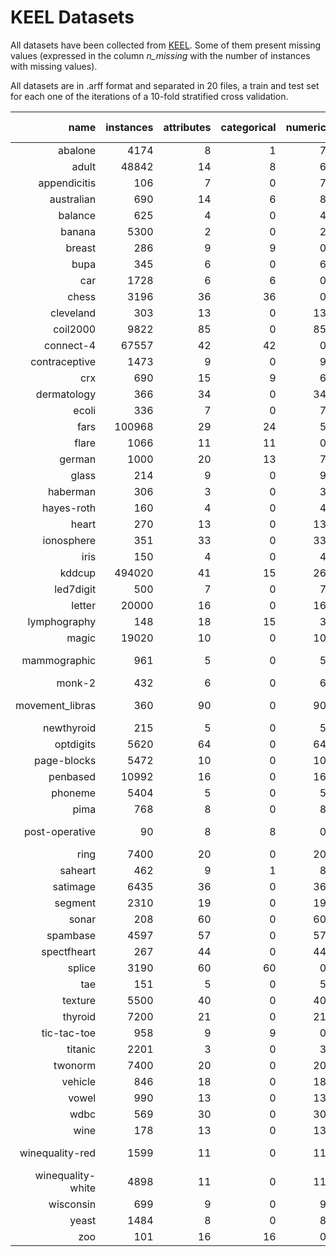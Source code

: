 # KEEL Datasets

All datasets have been collected from [KEEL](https://sci2s.ugr.es/keel/index.php). Some of them present missing values (expressed in the column _n_missing_ 
with the number of instances with missing values).

All datasets are in .arff format and separated in 20 files, a train and test set for each one of the iterations of a 10-fold stratified cross validation.

| name | instances | attributes | categorical | numeric | classes | missing | class distribution |
|-----:|------------:|-------------:|--------------:|----------:|----------:|----------:|:------------------:|
| abalone | 4174 | 8 | 1 | 7 | 28 | 0 | ![abalone](figures/abalone.png) |
| adult | 48842 | 14 | 8 | 6 | 2 | 7.41% | ![adult](figures/adult.png) |
| appendicitis | 106 | 7 | 0 | 7 | 2 | 0 | ![appendicitis](figures/appendicitis.png) |
| australian | 690 | 14 | 6 | 8 | 2 | 0 | ![australian](figures/australian.png) |
| balance | 625 | 4 | 0 | 4 | 3 | 0 | ![balance](figures/balance.png) |
| banana | 5300 | 2 | 0 | 2 | 2 | 0 | ![banana](figures/banana.png) |
| breast | 286 | 9 | 9 | 0 | 2 | 3.15% | ![breast](figures/breast.png) |
| bupa | 345 | 6 | 0 | 6 | 2 | 0 | ![bupa](figures/bupa.png) |
| car | 1728 | 6 | 6 | 0 | 4 | 0 | ![car](figures/car.png) |
| chess | 3196 | 36 | 36 | 0 | 2 | 0 | ![chess](figures/chess.png) |
| cleveland | 303 | 13 | 0 | 13 | 5 | 1.98% | ![cleveland](figures/cleveland.png) |
| coil2000 | 9822 | 85 | 0 | 85 | 2 | 0 | ![coil2000](figures/coil2000.png) |
| connect-4 | 67557 | 42 | 42 | 0 | 3 | 0 | ![connect-4](figures/connect-4.png) |
| contraceptive | 1473 | 9 | 0 | 9 | 3 | 0 | ![contraceptive](figures/contraceptive.png) |
| crx | 690 | 15 | 9 | 6 | 2 | 5.36% | ![crx](figures/crx.png) |
| dermatology | 366 | 34 | 0 | 34 | 6 | 2.19% | ![dermatology](figures/dermatology.png) |
| ecoli | 336 | 7 | 0 | 7 | 8 | 0 | ![ecoli](figures/ecoli.png) |
| fars | 100968 | 29 | 24 | 5 | 8 | 0 | ![fars](figures/fars.png) |
| flare | 1066 | 11 | 11 | 0 | 6 | 0 | ![flare](figures/flare.png) |
| german | 1000 | 20 | 13 | 7 | 2 | 0 | ![german](figures/german.png) |
| glass | 214 | 9 | 0 | 9 | 7 | 0 | ![glass](figures/glass.png) |
| haberman | 306 | 3 | 0 | 3 | 2 | 0 | ![haberman](figures/haberman.png) |
| hayes-roth | 160 | 4 | 0 | 4 | 3 | 0 | ![hayes-roth](figures/hayes-roth.png) |
| heart | 270 | 13 | 0 | 13 | 2 | 0 | ![heart](figures/heart.png) |
| ionosphere | 351 | 33 | 0 | 33 | 2 | 0 | ![ionosphere](figures/ionosphere.png) |
| iris | 150 | 4 | 0 | 4 | 3 | 0 | ![iris](figures/iris.png) |
| kddcup | 494020 | 41 | 15 | 26 | 23 | 0 | ![kddcup](figures/kddcup.png) |
| led7digit | 500 | 7 | 0 | 7 | 10 | 0 | ![led7digit](figures/led7digit.png) |
| letter | 20000 | 16 | 0 | 16 | 26 | 0 | ![letter](figures/letter.png) |
| lymphography | 148 | 18 | 15 | 3 | 4 | 0 | ![lymphography](figures/lymphography.png) |
| magic | 19020 | 10 | 0 | 10 | 2 | 0 | ![magic](figures/magic.png) |
| mammographic | 961 | 5 | 0 | 5 | 2 | 13.63% | ![mammographic](figures/mammographic.png) |
| monk-2 | 432 | 6 | 0 | 6 | 2 | 0 | ![monk-2](figures/monk-2.png) |
| movement_libras | 360 | 90 | 0 | 90 | 15 | 0 | ![movement_libras](figures/movement_libras.png) |
| newthyroid | 215 | 5 | 0 | 5 | 3 | 0 | ![newthyroid](figures/newthyroid.png) |
| optdigits | 5620 | 64 | 0 | 64 | 10 | 0 | ![optdigits](figures/optdigits.png) |
| page-blocks | 5472 | 10 | 0 | 10 | 5 | 0 | ![page-blocks](figures/page-blocks.png) |
| penbased | 10992 | 16 | 0 | 16 | 10 | 0 | ![penbased](figures/penbased.png) |
| phoneme | 5404 | 5 | 0 | 5 | 2 | 0 | ![phoneme](figures/phoneme.png) |
| pima | 768 | 8 | 0 | 8 | 2 | 0 | ![pima](figures/pima.png) |
| post-operative | 90 | 8 | 8 | 0 | 3 | 3.33% | ![post-operative](figures/post-operative.png) |
| ring | 7400 | 20 | 0 | 20 | 2 | 0 | ![ring](figures/ring.png) |
| saheart | 462 | 9 | 1 | 8 | 2 | 0 | ![saheart](figures/saheart.png) |
| satimage | 6435 | 36 | 0 | 36 | 7 | 0 | ![satimage](figures/satimage.png) |
| segment | 2310 | 19 | 0 | 19 | 7 | 0 | ![segment](figures/segment.png) |
| sonar | 208 | 60 | 0 | 60 | 2 | 0 | ![sonar](figures/sonar.png) |
| spambase | 4597 | 57 | 0 | 57 | 2 | 0 | ![spambase](figures/spambase.png) |
| spectfheart | 267 | 44 | 0 | 44 | 2 | 0 | ![spectfheart](figures/spectfheart.png) |
| splice | 3190 | 60 | 60 | 0 | 3 | 0 | ![splice](figures/splice.png) |
| tae | 151 | 5 | 0 | 5 | 3 | 0 | ![tae](figures/tae.png) |
| texture | 5500 | 40 | 0 | 40 | 11 | 0 | ![texture](figures/texture.png) |
| thyroid | 7200 | 21 | 0 | 21 | 3 | 0 | ![thyroid](figures/thyroid.png) |
| tic-tac-toe | 958 | 9 | 9 | 0 | 2 | 0 | ![tic-tac-toe](figures/tic-tac-toe.png) |
| titanic | 2201 | 3 | 0 | 3 | 2 | 0 | ![titanic](figures/titanic.png) |
| twonorm | 7400 | 20 | 0 | 20 | 2 | 0 | ![twonorm](figures/twonorm.png) |
| vehicle | 846 | 18 | 0 | 18 | 4 | 0 | ![vehicle](figures/vehicle.png) |
| vowel | 990 | 13 | 0 | 13 | 11 | 0 | ![vowel](figures/vowel.png) |
| wdbc | 569 | 30 | 0 | 30 | 2 | 0 | ![wdbc](figures/wdbc.png) |
| wine | 178 | 13 | 0 | 13 | 3 | 0 | ![wine](figures/wine.png) |
| winequality-red | 1599 | 11 | 0 | 11 | 11 | 0 | ![winequality-red](figures/winequality-red.png) |
| winequality-white | 4898 | 11 | 0 | 11 | 11 | 0 | ![winequality-white](figures/winequality-white.png) |
| wisconsin | 699 | 9 | 0 | 9 | 2 | 2.29% | ![wisconsin](figures/wisconsin.png) |
| yeast | 1484 | 8 | 0 | 8 | 10 | 0 | ![yeast](figures/yeast.png) |
| zoo | 101 | 16 | 16 | 0 | 7 | 0 | ![zoo](figures/zoo.png) |

  
  
  
  
  
  
  
  
  
  
  
  
  
  
  
  
  
  
  
  
  
  
  
  
  
  
  
  
  
  
  
  
  
  
  
  
  
  
  
  
  
  
  
  
  
  
  
  
  
  
  
  
  
  
  
  
  
  
  
  
  
  
  
  
  
  
  
  